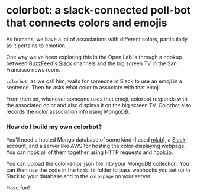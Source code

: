 # colorbot: a slack-connected poll-bot that connects colors and emojis

As humans, we have a lot of associations with different colors, particularly as it pertains to emotion.

One way we've been exploring this in the Open Lab is through a hookup between BuzzFeed's [Slack](https://slack.com/) channels and the big screen TV in the San Francisco news room.

`colorbot`, as we call him, waits for someone in Slack to use an emoji in a sentence. Then he asks what color to associate with that emoji.

From then on, whenever someone uses that emoji, colorbot responds with the associated color and also displays it on the big screen TV. Colorbot also records the color association info using MongoDB.

### How do I build my own colorbot?

You'll need a hosted Mongo database of some kind (I used [mlab](https://mlab.com/)), a [Slack](https://slack.com/) account, and a server like AWS for hosting the color-displaying webpage. You can hook all of them together using HTTP requests and [hook.io](https://hook.io/).

You can upload the color-emoji.json file into your MongoDB collection. You can then use the code in the `hook.io` folder to pass webhooks you set up in Slack to your database and to the `colorpage` on your server.

Have fun!